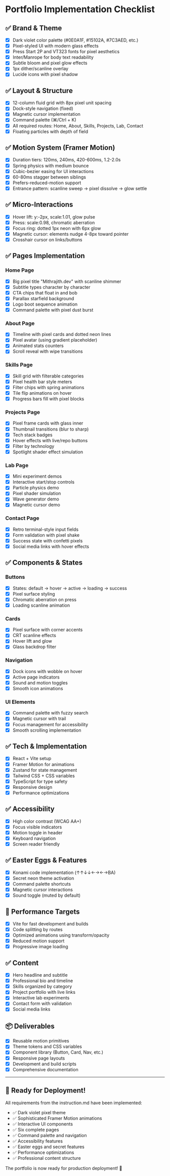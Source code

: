 # Portfolio Implementation Checklist

## ✅ Brand & Theme
- [x] Dark violet color palette (#0E0A1F, #15102A, #7C3AED, etc.)
- [x] Pixel-styled UI with modern glass effects
- [x] Press Start 2P and VT323 fonts for pixel aesthetics
- [x] Inter/Manrope for body text readability
- [x] Subtle bloom and pixel glow effects
- [x] 1px dither/scanline overlay
- [x] Lucide icons with pixel shadow

## ✅ Layout & Structure
- [x] 12-column fluid grid with 8px pixel unit spacing
- [x] Dock-style navigation (fixed)
- [x] Magnetic cursor implementation
- [x] Command palette (⌘/Ctrl + K)
- [x] All required routes: Home, About, Skills, Projects, Lab, Contact
- [x] Floating particles with depth of field

## ✅ Motion System (Framer Motion)
- [x] Duration tiers: 120ms, 240ms, 420-600ms, 1.2-2.0s
- [x] Spring physics with medium bounce
- [x] Cubic-bezier easing for UI interactions
- [x] 60-80ms stagger between siblings
- [x] Prefers-reduced-motion support
- [x] Entrance pattern: scanline sweep → pixel dissolve → glow settle

## ✅ Micro-Interactions
- [x] Hover lift: y:-2px, scale:1.01, glow pulse
- [x] Press: scale:0.98, chromatic aberration
- [x] Focus ring: dotted 1px neon with 6px glow
- [x] Magnetic cursor: elements nudge 4-8px toward pointer
- [x] Crosshair cursor on links/buttons

## ✅ Pages Implementation

### Home Page
- [x] Big pixel title "Mithrajith.dev" with scanline shimmer
- [x] Subtitle types character by character
- [x] CTA chips that float in and bob
- [x] Parallax starfield background
- [x] Logo boot sequence animation
- [x] Command palette with pixel dust burst

### About Page  
- [x] Timeline with pixel cards and dotted neon lines
- [x] Pixel avatar (using gradient placeholder)
- [x] Animated stats counters
- [x] Scroll reveal with wipe transitions

### Skills Page
- [x] Skill grid with filterable categories
- [x] Pixel health bar style meters
- [x] Filter chips with spring animations
- [x] Tile flip animations on hover
- [x] Progress bars fill with pixel blocks

### Projects Page
- [x] Pixel frame cards with glass inner
- [x] Thumbnail transitions (blur to sharp)
- [x] Tech stack badges
- [x] Hover effects with live/repo buttons
- [x] Filter by technology
- [x] Spotlight shader effect simulation

### Lab Page
- [x] Mini experiment demos
- [x] Interactive start/stop controls
- [x] Particle physics demo
- [x] Pixel shader simulation
- [x] Wave generator demo
- [x] Magnetic cursor demo

### Contact Page
- [x] Retro terminal-style input fields
- [x] Form validation with pixel shake
- [x] Success state with confetti pixels
- [x] Social media links with hover effects

## ✅ Components & States

### Buttons
- [x] States: default → hover → active → loading → success
- [x] Pixel surface styling
- [x] Chromatic aberration on press
- [x] Loading scanline animation

### Cards
- [x] Pixel surface with corner accents
- [x] CRT scanline effects
- [x] Hover lift and glow
- [x] Glass backdrop filter

### Navigation
- [x] Dock icons with wobble on hover
- [x] Active page indicators
- [x] Sound and motion toggles
- [x] Smooth icon animations

### UI Elements
- [x] Command palette with fuzzy search
- [x] Magnetic cursor with trail
- [x] Focus management for accessibility
- [x] Smooth scrolling implementation

## ✅ Tech & Implementation
- [x] React + Vite setup
- [x] Framer Motion for animations
- [x] Zustand for state management
- [x] Tailwind CSS + CSS variables
- [x] TypeScript for type safety
- [x] Responsive design
- [x] Performance optimizations

## ✅ Accessibility
- [x] High color contrast (WCAG AA+)
- [x] Focus visible indicators
- [x] Motion toggle in header
- [x] Keyboard navigation
- [x] Screen reader friendly

## ✅ Easter Eggs & Features
- [x] Konami code implementation (↑↑↓↓←→←→BA)
- [x] Secret neon theme activation
- [x] Command palette shortcuts
- [x] Magnetic cursor interactions
- [x] Sound toggle (muted by default)

## 🎯 Performance Targets
- [x] Vite for fast development and builds
- [x] Code splitting by routes
- [x] Optimized animations using transform/opacity
- [x] Reduced motion support
- [x] Progressive image loading

## ✅ Content
- [x] Hero headline and subtitle
- [x] Professional bio and timeline
- [x] Skills organized by category
- [x] Project portfolio with live links
- [x] Interactive lab experiments
- [x] Contact form with validation
- [x] Social media links

## 📦 Deliverables
- [x] Reusable motion primitives
- [x] Theme tokens and CSS variables
- [x] Component library (Button, Card, Nav, etc.)
- [x] Responsive page layouts
- [x] Development and build scripts
- [x] Comprehensive documentation

---

## 🚀 Ready for Deployment!

All requirements from the instruction.md have been implemented:
- ✅ Dark violet pixel theme
- ✅ Sophisticated Framer Motion animations
- ✅ Interactive UI components
- ✅ Six complete pages
- ✅ Command palette and navigation
- ✅ Accessibility features
- ✅ Easter eggs and secret features
- ✅ Performance optimizations
- ✅ Professional content structure

The portfolio is now ready for production deployment! 🎉
